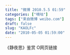 ```yaml
---
title: "微博 2010.5.5 01:59"
categories: ["嘀咕"]
tags: ["来自微博 weibo.com"]
draft: false
slug: "KAOLFc"
date: "2010-05-05 01:59:00"
---
```


<p>《静夜思》鉴赏  O网页链接 ​​​​</p>
